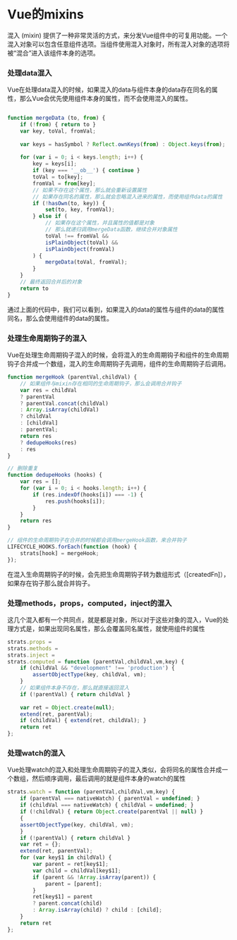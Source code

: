 # Vue的mixins

混入 (mixin) 提供了一种非常灵活的方式，来分发Vue组件中的可复用功能。一个混入对象可以包含任意组件选项。当组件使用混入对象时，所有混入对象的选项将被“混合”进入该组件本身的选项。

### 处理data混入

Vue在处理data混入的时候，如果混入的data与组件本身的data存在同名的属性，那么Vue会优先使用组件本身的属性，而不会使用混入的属性。

```javascript

function mergeData (to, from) {
    if (!from) { return to }
    var key, toVal, fromVal;
    
    var keys = hasSymbol ? Reflect.ownKeys(from) : Object.keys(from);
    
    for (var i = 0; i < keys.length; i++) {
        key = keys[i];
        if (key === '__ob__') { continue }
        toVal = to[key];
        fromVal = from[key];
        // 如果不存在这个属性，那么就会重新设置属性
        // 如果存在同名的属性，那么就会忽略混入进来的属性，而使用组件data的属性
        if (!hasOwn(to, key)) {
            set(to, key, fromVal);
        } else if (
            // 如果存在这个属性，并且属性的值都是对象
            // 那么就递归调用mergeData函数，继续合并对象属性
            toVal !== fromVal &&
            isPlainObject(toVal) &&
            isPlainObject(fromVal)
        ) {
            mergeData(toVal, fromVal);
        }
    }
    // 最终返回合并后的对象
    return to
}
```
通过上面的代码中，我们可以看到，如果混入的data的属性与组件的data的属性同名，那么会使用组件的data的属性。

### 处理生命周期钩子的混入

Vue在处理生命周期钩子混入的时候，会将混入的生命周期钩子和组件的生命周期钩子合并成一个数组，混入的生命周期钩子先调用，组件的生命周期钩子后调用。

```javascript
function mergeHook (parentVal,childVal) {
    // 如果组件与mixin存在相同的生命周期钩子，那么会调用合并钩子
    var res = childVal
    ? parentVal
    ? parentVal.concat(childVal)
    : Array.isArray(childVal)
    ? childVal
    : [childVal]
    : parentVal;
    return res
    ? dedupeHooks(res)
    : res
}

// 删除重复
function dedupeHooks (hooks) {
    var res = [];
    for (var i = 0; i < hooks.length; i++) {
        if (res.indexOf(hooks[i]) === -1) {
            res.push(hooks[i]);
        }
    }
    return res
}

// 组件的生命周期钩子在合并的时候都会调用mergeHook函数，来合并钩子
LIFECYCLE_HOOKS.forEach(function (hook) {
    strats[hook] = mergeHook;
});
```
在混入生命周期钩子的时候，会先把生命周期钩子转为数组形式（[createdFn]），如果存在钩子那么就合并钩子。

### 处理methods，props，computed，inject的混入

这几个混入都有一个共同点，就是都是对象，所以对于这些对象的混入，Vue的处理方式是，如果出现同名属性，那么会覆盖同名属性，就使用组件的属性

```javascript
strats.props =
strats.methods =
strats.inject =
strats.computed = function (parentVal,childVal,vm,key) {
    if (childVal && "development" !== 'production') {
        assertObjectType(key, childVal, vm);
    }
    // 如果组件本身不存在，那么就直接返回混入
    if (!parentVal) { return childVal }
    
    var ret = Object.create(null);
    extend(ret, parentVal);
    if (childVal) { extend(ret, childVal); }
    return ret
};
```
### 处理watch的混入

Vue处理watch的混入和处理生命周期钩子的混入类似，会将同名的属性合并成一个数组，然后顺序调用，最后调用的就是组件本身的watch的属性

```javascript
strats.watch = function (parentVal,childVal,vm,key) {
    if (parentVal === nativeWatch) { parentVal = undefined; }
    if (childVal === nativeWatch) { childVal = undefined; }
    if (!childVal) { return Object.create(parentVal || null) }
    {
    assertObjectType(key, childVal, vm);
    }
    if (!parentVal) { return childVal }
    var ret = {};
    extend(ret, parentVal);
    for (var key$1 in childVal) {
        var parent = ret[key$1];
        var child = childVal[key$1];
        if (parent && !Array.isArray(parent)) {
            parent = [parent];
        }
        ret[key$1] = parent
        ? parent.concat(child)
        : Array.isArray(child) ? child : [child];
    }
    return ret
};
```